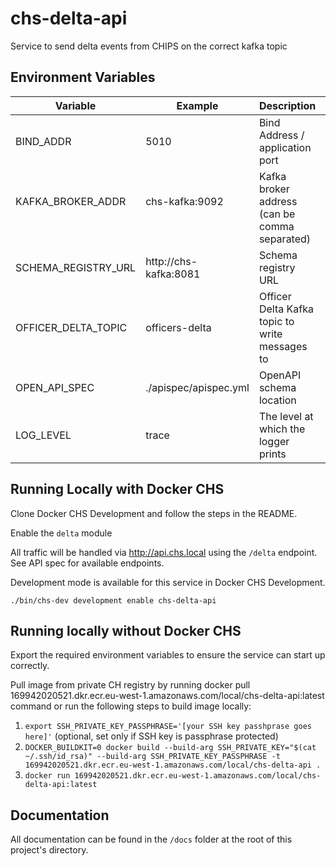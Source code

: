 # chs-delta-api
Service to send delta events from CHIPS on the correct kafka topic

Environment Variables
-----------------

|  Variable                         |  Example                          |  Description                                       |  Required                                       |
| --------------------------------- | --------------------------------- | -------------------------------------------------- | ----------------------------------------------- |
| BIND_ADDR                         | 5010                              | Bind Address / application port                    | TRUE                                            |
| KAFKA_BROKER_ADDR                 | chs-kafka:9092                    | Kafka broker address (can be comma separated)      | TRUE                                            |
| SCHEMA_REGISTRY_URL               | http://chs-kafka:8081             | Schema registry URL                                | TRUE                                            |
| OFFICER_DELTA_TOPIC               | officers-delta                    | Officer Delta Kafka topic to write messages to     | TRUE                                            |
| OPEN_API_SPEC                     | ./apispec/apispec.yml             | OpenAPI schema location                            | TRUE                                            |
| LOG_LEVEL                         | trace                             | The level at which the logger prints               | FALSE                                           |

## Running Locally with Docker CHS
Clone Docker CHS Development and follow the steps in the README.

Enable the `delta` module

All traffic will be handled via http://api.chs.local using the `/delta` endpoint. See API spec for available endpoints.

Development mode is available for this service in Docker CHS Development.

`./bin/chs-dev development enable chs-delta-api`

## Running locally without Docker CHS
Export the required environment variables to ensure the service can start up correctly.

Pull image from private CH registry by running docker pull 169942020521.dkr.ecr.eu-west-1.amazonaws.com/local/chs-delta-api:latest 
command or run the following steps to build image locally:

1. `export SSH_PRIVATE_KEY_PASSPHRASE='[your SSH key passhprase goes here]'` (optional, set only if SSH key is passphrase protected)
2. `DOCKER_BUILDKIT=0 docker build --build-arg SSH_PRIVATE_KEY="$(cat ~/.ssh/id_rsa)" --build-arg SSH_PRIVATE_KEY_PASSPHRASE -t 169942020521.dkr.ecr.eu-west-1.amazonaws.com/local/chs-delta-api .`
3. `docker run 169942020521.dkr.ecr.eu-west-1.amazonaws.com/local/chs-delta-api:latest`

## Documentation
All documentation can be found in the `/docs` folder at the root of this project's directory.